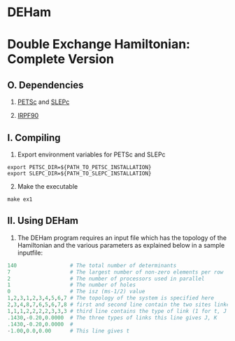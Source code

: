 # DEHam

Double Exchange Hamiltonian: Complete Version
=============================================

O. Dependencies
---------------

1. [PETSc](https://www.mcs.anl.gov/petsc/documentation/installation.html) and [SLEPc](http://slepc.upv.es/documentation/current/docs/instal.htm)

2. [IRPF90](https://github.com/scemama/irpf90)

I. Compiling
------------

1. Export environment variables for PETSc and SLEPc
```shell
export PETSC_DIR=${PATH_TO_PETSC_INSTALLATION}
export SLEPC_DIR=${PATH_TO_SLEPC_INSTALLATION}
```

2. Make the executable
```shell
make ex1
```

II. Using DEHam
---------------

1. The DEHam program requires an input file which 
   has the topology of the Hamiltonian and the various parameters
   as explained below in a sample inputfile:

```python
140					# The total number of determinants
7					# The largest number of non-zero elements per row
2					# The number of processors used in parallel
1					# The number of holes
0					# The isz (ms-1/2) value
1,2,3,1,2,3,4,5,6,7	# The topology of the system is specified here
2,3,4,8,7,6,5,6,7,8	# first and second line contain the two sites linked
1,1,1,2,2,2,2,3,3,3	# third line contains the type of link (1 for t, J 2 for K and 3 for none)
.1430,-0.20,0.0000	# The three types of links this line gives J, K
.1430,-0.20,0.0000	# 
-1.00,0.0,0.00		# This line gives t
```
